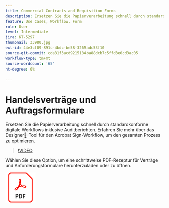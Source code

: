 ```yaml
---
title: Commercial Contracts and Requisition Forms
description: Ersetzen Sie die Papierverarbeitung schnell durch standardkonforme digitale Workflows mit Prüfberichten
feature: Use Cases, Workflow, Form
role: User
level: Intermediate
jira: KT-5297
thumbnail: 33980.jpg
exl-id: 44e3cf09-891c-4bdc-be58-3265adc53f10
source-git-commit: cda31f3acd9215184ba88dcb7c5ffd3e0cd3ac05
workflow-type: tm+mt
source-wordcount: '65'
ht-degree: 0%

---
```


# Handelsverträge und Auftragsformulare

Ersetzen Sie die Papierverarbeitung schnell durch standardkonforme digitale Workflows inklusive Auditberichten. Erfahren Sie mehr über das Designer[&#128279;](../admin/building-a-custom-workflow.md)-Tool für den Acrobat Sign-Workflow, um den gesamten Prozess zu optimieren.

>[!VIDEO](https://video.tv.adobe.com/v/33980?quality=12&learn=on&hidetitle=true)

Wählen Sie diese Option, um eine schrittweise PDF-Rezeptur für Verträge und Anforderungsformulare herunterzuladen oder zu öffnen.

[![PDF-Rezept herunterladen](../assets/acrobat_PDF_96.png)](../assets/adobe-sign_set_up_a_workflow_use_case.pdf)
